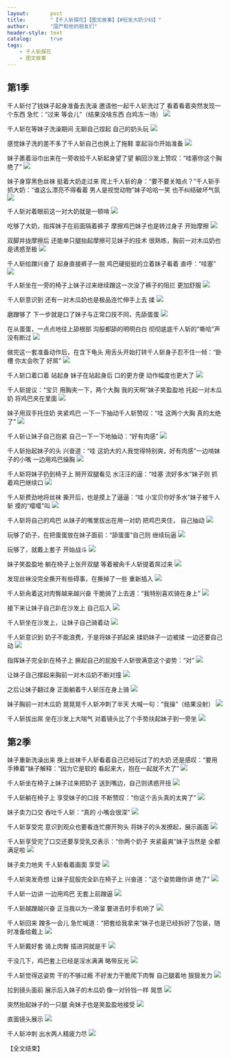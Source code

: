 ```yaml
---
layout:       post
title:        "【千人斩探花】【图文故事】【#短发大奶少妇】"
author:       "国产和他的朋友们"
header-style: text
catalog:      true
tags:
    - 千人斩探花
    - 图文故事
---
```


## 第1季

千人斩付了钱妹子起身准备去洗澡 邀请他一起千人斩洗过了 看着看着突然发现一个东西 急忙：“过来 等会儿”（结果没啥东西 白鸡冻一场）
![](https://tju.7pzzv.us/tupian/forum/202501/12/084440lfuy2q0lhetq8wtz.gif)

千人斩在等妹子洗澡期间 无聊自己捏起 自己的奶头玩
![](https://tju.7pzzv.us/tupian/forum/202501/12/084457w5tu96k096t077w7.gif)

感觉妹子洗的差不多了千人斩自己也换上了拖鞋 拿起浴巾开始准备
![](https://tju.7pzzv.us/tupian/forum/202501/12/084517d5p58pklahhono8n.gif)

妹子裹着浴巾出来在一旁收拾千人斩起身望了望 躺回沙发上赞叹：“哇塞你这个胸 绝了”
![](https://tju.7pzzv.us/tupian/forum/202501/12/084520g6pt1kl10wtzt0tz.gif)

妹子身穿黑色丝袜 挺着大奶走过来 爬上千人斩的身：“要不要关暗点？”千人斩手抓大奶：“谁这么漂亮不得看着 男人是视觉动物”妹子哈哈一笑 也不纠结破坏气氛
![](https://tju.7pzzv.us/tupian/forum/202501/12/084525e35ysllxq70jxy31.gif)

千人斩对着眼前这一对大奶就是一顿啃
![](https://tju.7pzzv.us/tupian/forum/202501/12/084531saqq2v222bbn38bt.gif)

吃够了大奶，指挥妹子在前面隔着裤子 摩擦鸡巴妹子也是转过身子 开始摩擦
![](https://tju.7pzzv.us/tupian/forum/202501/12/084538qos6goq608opr6qn.gif)

双脚并拢摩擦后 还能单只腿抬起摩擦可见妹子的技术 很熟练，胸前一对木瓜奶也是诱惑至极
![](https://tju.7pzzv.us/tupian/forum/202501/12/084545dgh4qq0lc0aclga4.gif)

千人斩给蹭兴奋了 起身直接裤子一脱 鸡巴硬挺挺的立着妹子看着 直呼：“哇塞”
![](https://tju.7pzzv.us/tupian/forum/202501/12/084553xuhjrzrc5syuy4ff.gif)

千人斩坐在一旁的椅子上妹子过来继续蹭这一次没了裤子的阻拦 更加舒服
![](https://tju.7pzzv.us/tupian/forum/202501/12/084603krpeqjfgv9pn5v1q.gif)

千人斩意识到 还有一对木瓜奶也是极品连忙伸手上去 揉
![](https://tju.7pzzv.us/tupian/forum/202501/12/084610t3lph87ke7r8h3hh.gif)

磨蹭够了 下一步就是口了妹子与正常口技不同，先舔蛋蛋
![](https://tju.7pzzv.us/tupian/forum/202501/12/084618lrfk5j4ddgrz6g88.gif)

在从蛋蛋，一点点地往上舔根部 沟股都舔的明明白白 彻彻底底千人斩的“嘶哈”声 没有断过
![](https://tju.7pzzv.us/tupian/forum/202501/12/084626v4eqqqdcketa6uuz.gif)

做完这一套准备动作后，在含下龟头 用舌头开始打转千人斩身子忍不住一倾：“卧槽 你太会吹了 好屌”
![](https://tju.7pzzv.us/tupian/forum/202501/12/084638dx40sp346rn360uk.gif)

千人斩口着口着 站起身 妹子在站起身后 口的更方便 动作幅度也更大了
![](https://tju.7pzzv.us/tupian/forum/202501/12/084648kxwzizllgxwsxwcs.gif)

千人斩提议：“宝贝 用胸夹一下，两个大胸 我的天啊”妹子笑盈盈地 托起一对木瓜奶 将鸡巴夹在里面
![](https://tju.7pzzv.us/tupian/forum/202501/12/084655mvxnrttl4ctnxnxl.gif)

妹子用双手托住奶 夹紧鸡巴 一下一下抽动千人斩赞叹：“哇 这两个大胸 真的太绝了”
![](https://tju.7pzzv.us/tupian/forum/202501/12/084704lsajncodgw2ncnqd.gif)

千人斩让妹子自己抱紧 自己一下一下地抽动：“好有肉感”
![](https://tju.7pzzv.us/tupian/forum/202501/12/084716herul3d2bblp5r70.gif)

千人斩抬起妹子的头 兴奋道：“哇 这奶大的人我觉得特别爽，好有肉感”一边啃妹子的小嘴 一边用鸡巴操胸
![](https://tju.7pzzv.us/tupian/forum/202501/12/084722quz7zuubasybay7a.gif)

千人斩将妹子扔到椅子上 掰开双腿看见 水汪汪的逼：“哇塞 流好多水”妹子则 抓着鸡巴继续口
![](https://tju.7pzzv.us/tupian/forum/202501/12/084729vaxoee4y8yz8eeje.gif)

千人斩费劲地将丝袜 撕开后，也是摸上了逼逼：“哇 小宝贝你好多水”妹子被千人斩 摸的“嘤嘤”叫
![](https://tju.7pzzv.us/tupian/forum/202501/12/084735cbo4ih67czzqg949.gif)

千人斩将自己的鸡巴 从妹子的嘴里拔出在用一对奶 把鸡巴夹住， 自己抽动
![](https://tju.7pzzv.us/tupian/forum/202501/12/084744wsnkkkr0c5lsczic.gif)

玩够了奶子，在把蛋蛋放在妹子面前：“舔蛋蛋”自己则 继续玩逼
![](https://tju.7pzzv.us/tupian/forum/202501/12/084754fdw5gh6mgm2g6kn0.gif)

玩够了，就戴上套子 开始战斗
![](https://tju.7pzzv.us/tupian/forum/202501/12/084805uchhd7chljg7g0q7.gif)

妹子笑盈盈地 躺在椅子上张开双腿 等着被肏千人斩提着屌过来
![](https://tju.7pzzv.us/tupian/forum/202501/12/084815qbyeshglecmqb4ly.gif)

发现丝袜没完全撕开有些碍事，在撕掉了一些 重新插入
![](https://tju.7pzzv.us/tupian/forum/202501/12/084823mw0a144t86k1jkte.gif)

千人斩肏着这对肉臀越来越兴奋 干脆骑了上去道：“我特别喜欢骑在身上”
![](https://tju.7pzzv.us/tupian/forum/202501/12/084831esyb00ehz1s103f6.gif)

接下来让妹子自己趴在沙发上 自己后入
![](https://tju.7pzzv.us/tupian/forum/202501/12/084842f4ghmccolgcbeeg8.gif)

千人斩坐在沙发上，让妹子自己骑着动
![](https://tju.7pzzv.us/tupian/forum/202501/12/084854jqzsmecae1g3x11b.gif)

千人斩意识到 奶子不能浪费，于是将妹子抓起来 揉奶妹子一边被揉 一边还要自己动
![](https://tju.7pzzv.us/tupian/forum/202501/12/084903aksz9rlkwlkz9ll4.gif)

指挥妹子完全趴在椅子上 撅起自己的屁股千人斩很满意这个姿势：“对”
![](https://tju.7pzzv.us/tupian/forum/202501/12/084912nak8tbavehv58tan.gif)

让妹子自己撑起来胸前一对木瓜奶不断对撞 
![](https://tju.7pzzv.us/tupian/forum/202501/12/084918vgfgqdf4gzy2vidm.gif)

之后让妹子翻过身 正面躺着千人斩压在身上骑
![](https://tju.7pzzv.us/tupian/forum/202501/12/084929pb3dop3jwwa0tdq3.gif)

妹子胸前一对木瓜奶 晃晃晃千人斩冲刺了半天 大喊一句：“我操”（结果没射）
![](https://tju.7pzzv.us/tupian/forum/202501/12/084940vix7etfutv5xe92e.gif)

千人斩拔出屌 坐在沙发上大喘气 对着镜头比了个手势扶起妹子到一旁坐
![](https://tju.7pzzv.us/tupian/forum/202501/12/084954nmh50iz6mb0wm5m6.gif)

## 第2季

妹子重新洗澡出来 换上丝袜千人斩看着自己已经玩过了的大奶 还是感叹：“要用手捧着”妹子解释：“因为它是软的 看起来大，抱在一起就不大了”
![](https://tju.7pzzv.us/tupian/forum/202501/12/085005g1juea1az65pupt5.gif)

千人斩坐在椅子上妹子过来把奶子 送到嘴边，自己则诱惑开扭
![](https://tju.7pzzv.us/tupian/forum/202501/12/085010zieoj5ie934ueelo.gif)

千人斩躺在椅子上 享受妹子的口技 不断赞叹：“你这个舌头真的太爽了”
![](https://tju.7pzzv.us/tupian/forum/202501/12/085016xv8aypxrc4br4a2c.gif)

妹子卖力口交 吞吐千人斩：“真的 小嘴会很深”
![](https://tju.7pzzv.us/tupian/forum/202501/12/085027k5vk4w9wkvvkzlld.gif)

千人斩享受完 意识到观众也要看连忙挪开狗头 将妹子的头发撩起，展示画面
![](https://tju.7pzzv.us/tupian/forum/202501/12/085037te1zevpmseozrn8m.gif)

千人斩享受完了口交还要享受乳交表示：“你两个奶子 夹紧最爽”妹子当然是 全都满足啦
![](https://tju.7pzzv.us/tupian/forum/202501/12/085044fzkhzpbrjraazbbp.gif)

妹子卖力地夹 千人斩看着画面 享受
![](https://tju.7pzzv.us/tupian/forum/202501/12/085056iep8bwbz03ivp0m0.gif)

千人斩突发奇想 让妹子屁股完全趴在椅子上 兴奋道：“这个姿势跟你讲 绝了”
![](https://tju.7pzzv.us/tupian/forum/202501/12/085107hwafccfefqanwfac.gif)

千人斩一边讲 一边用鸡巴 无套上前蹭逼
![](https://tju.7pzzv.us/tupian/forum/202501/12/085111a6njuhk42afbokef.gif)

千人斩越蹭越兴奋 正当我以为一滑溜 要进去时手机响了
![](https://tju.7pzzv.us/tupian/forum/202501/12/085116wcv9pvph4n9c44va.gif)

千人斩回来 蹭多一会儿 急忙喊道：“把套给我拿来”妹子也是已经拆好了包装，随时准备给戴上
![](https://tju.7pzzv.us/tupian/forum/202501/12/085128ih5xtthfrfhoehkd.gif)

千人斩戴好套 骑上肉臀 插进洞就是干
![](https://tju.7pzzv.us/tupian/forum/202501/12/085135qfpfyfvfafotf4k4.gif)

干没几下，鸡巴套上已经是淫水满满 略带反光
![](https://tju.7pzzv.us/tupian/forum/202501/12/085152dyyp20r2jwyt0duf.gif)

千人斩觉得这姿势 干的不够过瘾 不好发力干脆爬下肉臀 自己腿着地 狠狠发力
![](https://tju.7pzzv.us/tupian/forum/202501/12/085159tmimisiauii51yrs.gif)

拉到镜头面前 展示后入妹子的木瓜奶 像一对铃铛一样 晃悠
![](https://tju.7pzzv.us/tupian/forum/202501/12/085205oimia1vi11c1aawp.gif)

突然抬起妹子的一只腿 肏妹子也是笑盈盈地接受
![](https://tju.7pzzv.us/tupian/forum/202501/12/085211oemnc16ae2i870y6.gif)

直面镜头展示
![](https://tju.7pzzv.us/tupian/forum/202501/12/085217rkyqss5xvvqql5tp.gif)

千人斩冲刺 出水两人精疲力尽
![](https://tju.7pzzv.us/tupian/forum/202501/12/085228yr1pn609n5ryrzt9.gif)

【全文结束】